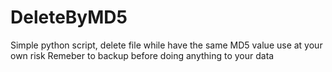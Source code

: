 # DeleteByMD5
Simple python script, delete file while have the same MD5 value
use at your own risk
Remeber to backup before doing anything to your data
